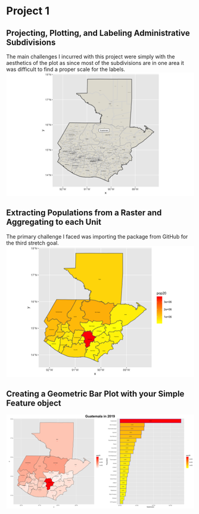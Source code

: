 # Project 1 

## Projecting, Plotting, and Labeling Administrative Subdivisions

The main challenges I incurred with this project were simply with the aesthetics of the plot as since most of the subdivisions are in one area it was difficult to find a proper scale for the labels.  
![](guatemala.png)

## Extracting Populations from a Raster and Aggregating to each Unit

The primary challenge I faced was importing the package from GitHub for the third stretch goal. 
![](gtm_pop20.png)

## Creating a Geometric Bar Plot with your Simple Feature object

![](gtm.png)
